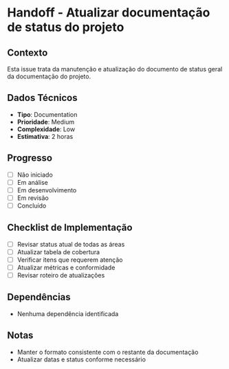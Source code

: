 # Handoff - Atualizar documentação de status do projeto

## Contexto

Esta issue trata da manutenção e atualização do documento de status geral da documentação do projeto.

## Dados Técnicos

- **Tipo**: Documentation
- **Prioridade**: Medium
- **Complexidade**: Low
- **Estimativa**: 2 horas

## Progresso

- [ ] Não iniciado
- [ ] Em análise
- [ ] Em desenvolvimento
- [ ] Em revisão
- [ ] Concluído

## Checklist de Implementação

- [ ] Revisar status atual de todas as áreas
- [ ] Atualizar tabela de cobertura
- [ ] Verificar itens que requerem atenção
- [ ] Atualizar métricas e conformidade
- [ ] Revisar roteiro de atualizações

## Dependências

- Nenhuma dependência identificada

## Notas

- Manter o formato consistente com o restante da documentação
- Atualizar datas e status conforme necessário
